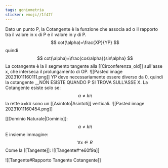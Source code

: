 ```yaml
---
tags: goniometria
sticker: emoji//1f47f
---
```


Dato un punto P, la Cotangente è la funzione che associa ad α il rapporto tra il valore in x di P e il valore in y di P.
$$
cot(\alpha)=\frac{XP}{YP}
$$
quindi
$$
cot(\alpha)=\frac{cos\alpha}{sin\alpha}
$$
La cotangente è la il segmento tangente alla [[Circonferenza_old]] sull'asse x, che interseca il prolungamento di OP.
![[Pasted image 20231011160111.png]]
YP deve necessariamente essere diverso da 0, quindi la cotangente
__NON ESISTE QUANDO P SI TROVA SULL'ASSE X.
La Cotangente esiste solo se:
$$
α≠k\pi 
$$
la rette x=kπ sono un [[Asintoto|Asintoti]] verticali.
![[Pasted image 20231011160454.png]]

[[Dominio Naturale|Dominio]]:
$$
α≠k\pi 
$$
E insieme immagine:
$$
\forall x\in R
$$
Come la [[Tangente]]:
![[Tangente#^e60f9a]]

![[Tangente#Rapporto Tangente Cotangente]]